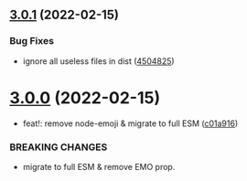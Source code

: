 ## [3.0.1](https://github.com/ivangabriele/bhala/compare/v3.0.0...v3.0.1) (2022-02-15)


### Bug Fixes

* ignore all useless files in dist ([4504825](https://github.com/ivangabriele/bhala/commit/45048254c31e3a813e8c19c8738cc36d9aa95e5a))

# [3.0.0](https://github.com/ivangabriele/bhala/compare/v2.1.0...v3.0.0) (2022-02-15)


* feat!: remove node-emoji & migrate to full ESM ([c01a916](https://github.com/ivangabriele/bhala/commit/c01a916ec68d1cf271e582a414f072dec70c644c))


### BREAKING CHANGES

* migrate to full ESM & remove EMO prop.
